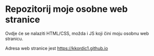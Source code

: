 # Repozitorij moje osobne web stranice

Ovdje će se nalaziti HTML/CSS, možda i JS koji čini moju osobnu web stranicu.

Adresa web stranice jest https://kkordic1.github.io
